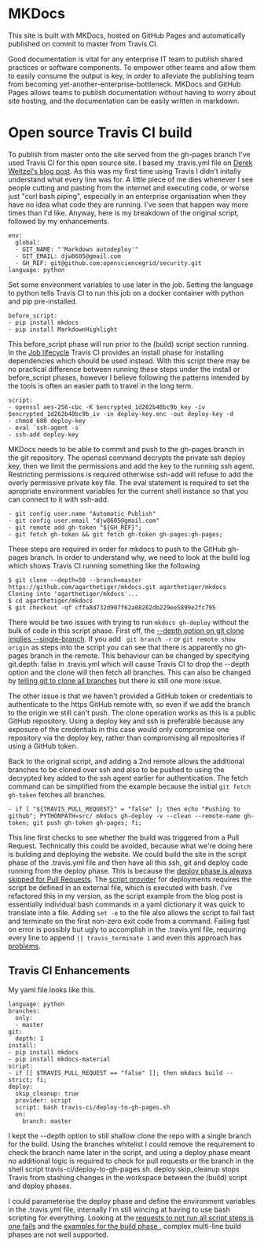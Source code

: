 # MKDocs 

This site is built with MKDocs, hosted on GitHub Pages and automatically published on commit to master from Travis CI. 

Good documentation is vital for any enterprise IT team to publish shared practices or software components. To empower other teams and allow them to easily consume the output is key, in order to alleviate the publishing team from becoming yet-another-enterprise-bottleneck. MKDocs and GitHub Pages allows teams to publish documentation without having to worry about site hosting, and the documentation can be easily written in markdown. 

# Open source Travis CI build
To publish from master onto the site served from the gh-pages branch I've used Travis CI for this open source site. I based my .travis.yml file on [Derek Weitzel's blog post](https://derekweitzel.com/2017/02/08/deploying-docs-on-github-with-travisci/). As this was my first time using Travis I didn't initally understand what every line was for. A little piece of me dies whenever I see people cutting and pasting from the internet and executing code, or worse just "curl bash piping", especially in an enterprise organisation when they have no idea what code they are running. I've seen that happen way more times than I'd like. Anyway, here is my breakdown of the original script, followed by my enhancements. 

    env:
      global:
      - GIT_NAME: "'Markdown autodeploy'"
      - GIT_EMAIL: djw8605@gmail.com
      - GH_REF: git@github.com:opensciencegrid/security.git
    language: python

Set some environment variables to use later in the job. Setting the language to python tells Travis CI to run this job on a docker container with python and pip pre-installed. 

    before_script:
    - pip install mkdocs
    - pip install MarkdownHighlight

This before_script phase will run prior to the (build) script section running. In the [Job lifecycle](https://docs.travis-ci.com/user/job-lifecycle) Travis CI provides an install phase for installing dependencies which should be used instead. With this script there may be no practical difference between running these steps under the install or before_script phases, however I believe following the patterns intended by the tools is often an easier path to travel in the long term. 

    script:
    - openssl aes-256-cbc -K $encrypted_1d262b48bc9b_key -iv $encrypted_1d262b48bc9b_iv -in deploy-key.enc -out deploy-key -d
    - chmod 600 deploy-key
    - eval `ssh-agent -s`
    - ssh-add deploy-key

MKDocs needs to be able to commit and push to the gh-pages branch in the git repository. The openssl command decrypts the private ssh deploy key, then we limit the permissions and add the key to the running ssh agent. Restricting permissions is required otherwise ssh-add will refuse to add the overly permissive private key file. The eval statement is required to set the apropriate environment variables for the current shell instance so that you can connect to it with ssh-add.  

    - git config user.name "Automatic Publish"
    - git config user.email "djw8605@gmail.com"
    - git remote add gh-token "${GH_REF}";
    - git fetch gh-token && git fetch gh-token gh-pages:gh-pages;

These steps are required in order for mkdocs to push to the GitHub gh-pages branch. In order to understand why, we need to look at the build log which shows Travis CI running something like the following

    $ git clone --depth=50 --branch=master https://github.com/agarthetiger/mkdocs.git agarthetiger/mkdocs
    Cloning into 'agarthetiger/mkdocs'...
    $ cd agarthetiger/mkdocs
    $ git checkout -qf cffa8d732d907f62a08262db229ee5899e2fc795

There would be two issues with trying to run `mkdocs gh-deploy` without the bulk of code in this script phase. First off, the [--depth option on git clone implies --single-branch](https://git-scm.com/docs/git-clone#git-clone---depthltdepthgt). If you add ` git branch -r` or `git remote show origin` as steps into the script you can see that there is apparently no gh-pages branch in the remote. This behaviour can be changed by specifying git.depth: false in .travis.yml which will cause Travis CI to drop the --depth option and the clone will then fetch all branches. This can also be changed by [telling git to clone all branches](https://stackoverflow.com/questions/17714159/how-do-i-undo-a-single-branch-clone) but there is still one more issue. 

The other issue is that we haven't provided a GitHub token or credentials to authenticate to the https GitHub remote with, so even if we add the branch to the origin we still can't push. The clone operation works as this is a public GitHub repository. Using a deploy key and ssh is preferable because any exposure of the credentials in this case would only compromise one repository via the deploy key, rather than compromising all repositories if using a GitHub token.

Back to the original script, and adding a 2nd remote allows the additional branches to be cloned over ssh and also to be pushed to using the decrypted key added to the ssh agent earlier for authentication. The fetch command can be simplified from the example because the initial `git fetch gh-token` fetches all branches. 

    - if [ "${TRAVIS_PULL_REQUEST}" = "false" ]; then echo "Pushing to github"; PYTHONPATH=src/ mkdocs gh-deploy -v --clean --remote-name gh-token; git push gh-token gh-pages; fi;

This line first checks to see whether the build was triggered from a Pull Request. Technically this could be avoided, because what we're doing here is building and deploying the website. We could build the site in the script phase of the .travis.yml file and then have all this ssh, git and deploy code running from the deploy phase. This is because the [deploy phase is always skipped for Pull Requests](https://docs.travis-ci.com/user/deployment/#pull-requests). The [script provider](https://docs.travis-ci.com/user/deployment/script/) for deployments requires the script be defined in an external file, which is executed with bash. I've refactored this in my version, as the script example from the blog post is essentially individual bash commands in a yaml dictionary it was quick to translate into a file. Adding `set -e` to the file also allows the script to fail fast and terminate on the first non-zero exit code from a command. Failing fast on error is possibly but ugly to accomplish in the .travis.yml file, requiring every line to append `|| travis_terminate 1` and even this approach has [problems](https://github.com/travis-ci/travis-ci/issues/1066#issuecomment-425757599).

## Travis CI Enhancements

My yaml file looks like this.

    language: python
    branches:
      only:
      - master
    git:
      depth: 1
    install:
    - pip install mkdocs
    - pip install mkdocs-material
    script:
    - if [[ $TRAVIS_PULL_REQUEST == "false" ]]; then mkdocs build --strict; fi;
    deploy: 
      skip_cleanup: true
      provider: script
      script: bash travis-ci/deploy-to-gh-pages.sh
      on:
        branch: master 

I kept the --depth option to still shallow clone the repo with a single branch for the build. Using the branches whitelist I could remove the requirement to check the branch name later in the script, and using a deploy phase meant no additional logic is required to check for pull requests or the branch in the shell script travis-ci/deploy-to-gh-pages.sh. deploy.skip_cleanup stops Travis from stashing changes in the workspace between the (build) script and deploy phases. 

I could parameterise the deploy phase and define the environment variables in the .travis.yml file, internally I'm still wincing at having to use bash scripting for everything. Looking at the [requests to not run all script steps is one fails](https://github.com/travis-ci/travis-ci/issues/1066) and the [examples for the build phase ](https://docs.travis-ci.com/user/job-lifecycle#customizing-the-build-phase), complex multi-line build phases are not well supported. 
